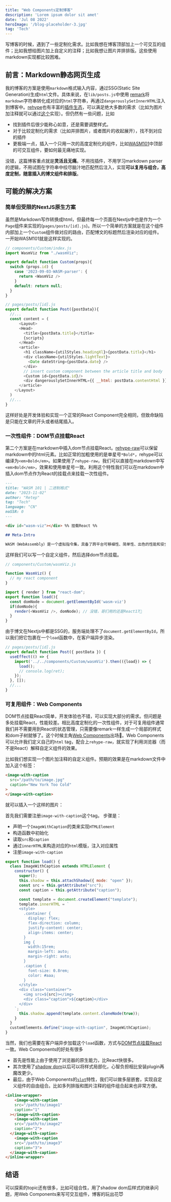 ```yaml
---
title: "Web Components定制博客"
description: 'Lorem ipsum dolor sit amet'
date: 'Jul 08 2022'
heroImage: '/blog-placeholder-3.jpg'
tag: 'Tech'
---
```



写博客的时候，遇到了一些定制化需求。比如我想在博客顶部加上一个可交互的组件；比如我想给图片加上自定义的注释；比如我想让图片并排排版。这些使用markdown实现都比较困难。

## 前言：Markdown静态网页生成

我的博客的方案是使用`markdown`格式输入内容，通过SSG(Static Site Generation)生成`html`文件。具体来说，在`lib/posts.js`中使用 [remark](https://github.com/remarkjs/remark)将`markdown`字符串转化成对应的`html`字符串，再通过`dangerouslySetInnerHTML`注入到博客中。[rehype](https://github.com/rehypejs/rehype?tab=readme-ov-file#plugins)也有丰富的[插件生态](https://github.com/rehypejs/rehype/blob/HEAD/doc/plugins.md#list-of-plugins)，可以满足绝大多数的需求（比如为图片加注释就可以通过[这个](https://github.com/josestg/rehype-figure)实现）。但仍然有一些问题，比如
- 找到插件后很少能称心如意，还是需要调整样式。
- 对于比较定制化的需求（比如并排图片，或者图片的收起展开），找不到对应的插件
- 更极端一点，插入一个只用一次的高度定制化的组件，比如[WASM101](/posts/2023-11-02-WASM-parser-cn)中顶部的可交互组件，要如何最无痛地实现。

没错，这篇博客重点就是**灵活且无痛**。不用找插件，不用学习markdown parser的逻辑，不用试图在字符串中绞尽脑汁地匹配然后注入，实现**可以复用与组合，高度定制，随意插入的博文组件和排版**。


## 可能的解决方案
### 简单但受限的NextJS原生方案
虽然是Markdown写作转换成html，但最终每一个页面在Nextjs中也是作为一个`Page`组件来实现的(`pages/posts/[id].js`)。所以一个简单的方案就是在这个组件内部加上一个`Custom`组件做对应的路由，匹配博文的标题然后渲染对应的组件。一开始WASM101就是这样实现的。

```js
// components/Custom/index.js
import WasmViz from "./wasmViz";

export default function Custom(props){
  switch (props.id) { 
    case '2023-09-03-WASM-parser': {
      return <WasmViz />
    }
    default: return null;
  }
}
```

```js
// pages/posts/[id].js
export default function Post({postData}){
  //...
  const content = (
      <Layout>
      <Head>
        <title>{postData.title}</title>
        {scripts}
      </Head>
      <article>
        <h1 className={utilStyles.headingXl}>{postData.title}</h1>
        <div className={utilStyles.lightText}>
          <Date dateString={postData.date} />
        </div>
        // insert custom component between the article title and body
        <Custom id={postData.id}/> 
        <div dangerouslySetInnerHTML={{ __html: postData.contentHtml }} />
      </article>
    </Layout>
  )
  //...
}
```

这样好处是开发体验和实现一个正常的React Component完全相同，但致命缺陷是只能在文章的开头或者结尾插入。

### 一次性组件：DOM节点挂载React
第二个方案是在markdown中插入dom节点挂载React。[rehype-raw](https://github.com/rehypejs/rehype-raw)可以保留markdown中的html元素。比如正常的加粗使用的是单星号`*Bold*`，rehype可以编译为`<em>Bold</em>`。如果使用了`rehype-raw`，我们可以直接在markdown中写`<em>Bold</em>`，效果和使用单星号一致。利用这个特性我们可以在markdown中插入dom节点作为React的挂载点来挂载一次性组件。

```markdown
---
title: "WASM 101 | 二进制格式"
date: "2023-11-02"
author: "Retep"
tag: "Tech"
language: "CN"
noSSR: 0
---

<div id="wasm-viz"></div> %% 挂载React %%

## Meta-Intro

WASM（WebAssembly）是一个虚拟指令集，具备了跨平台可移植性、简单性、出色的性能和安全性，在高性能/分布式计算/嵌入式中都有很大的前景（会取代Docker吗？）。
```

这样我们可以写一个自定义组件，然后选择dom节点挂载。
```js
// components/Custom/wasmViz.js

function WasmViz() {
  // my react component
}

import { render } from "react-dom";
export function load(){
  const domNode = document.getElementById('wasm-viz')
  if(domNode){
    render(<WasmViz />, domNode); // 没错，哥们用的还是React17🤡
  }
}
```

由于博文在Nextjs中都是SSG的，服务端处理不了`document.getElementById`，所以我们把它包裹在一个`load`函数中，在客户端异步渲染。

```js
// pages/posts/[id].js
export default function Post({ postData }) {
  useEffect(() => {
    import('../../components/Custom/wasmViz').then(({load}) => {
      load();
      // console.log(ret);
    });
  }, []);
  //...
}
```

### 可复用组件：Web Components
DOM节点挂载React简单，开发体验也不错，可以实现大部分的需求。但问题是多处挂载React，性能较差。相比高度定制化的一次性组件，对于可复用组件通常我们并不需要用到React的状态管理，只需要像remark一样生成一个局部的样式和dom子树就够了。这个时候主角[Web Components](https://developer.mozilla.org/en-US/docs/Web/API/Web_components)出场🎸。Web Components可以允许我们定义自己的`html` tag，配合上`rehype-raw`，就实现了利用浏览器（而不是React）解释自定义组件的效果。

比如我们想实现一个图片加注释的自定义组件。预期的效果是在markdown文件中加入这个标签：

```html
<image-with-caption 
  src="/path/to/image.jpg" 
  caption="New York Too Cold"
>
</image-with-caption>
```
就可以插入一个这样的图片：
<image-with-caption src="/images/2023-12-28-web-components/Snoopy-Puffer.webp" caption="New York Too Cold">
</image-with-caption>


首先我们需要注册`image-with-caption`这个tag。
步骤是：
- 声明一个`ImageWithCaption`的类来实现`HTMLElement`
- 构造函数中初始化
- 读取`src`和`caption`
- 通过`innerHTML`来构造对应的`html`模版，注入对应属性
- 注册`image-with-caption`

```js
export function load() {
  class ImageWithCaption extends HTMLElement {
    constructor() {
      super();
      this.shadow = this.attachShadow({ mode: "open" });
      const src = this.getAttribute("src");
      const caption = this.getAttribute("caption");

      const template = document.createElement("template");
      template.innerHTML = `
      <style>
        .container {
          display: flex;
          flex-direction: column; 
          justify-content: center;
          align-items: center;      
        }
        img {
          width:15rem; 
          margin-left: auto;
          margin-right: auto; 
        }
        .caption {
          font-size: 0.8rem;
          color: #aaa;
        }
      </style>
      <div class="container">
        <img src=${src}></img>
        <div class="caption">${caption}</div>
      </div>
    `;
      this.shadow.append(template.content.cloneNode(true));
    }
  }
  customElements.define("image-with-caption", ImageWithCaption);
}
```

当然，我们也需要在客户端异步加载这个`load`函数，方式与[DOM节点挂载React](/posts/2023-12-28-web-components#一次性组件dom节点挂载react)一致。Web Components的好处有很多
- 首先是性能上由于使用了浏览器的原生能力，比React快很多。
- 其次使用了[shadow dom](https://developer.mozilla.org/en-US/docs/Web/API/Web_components/Using_shadow_DOM)以后可以将样式局部化，心智负担相比安装plugin再魔改更少。
- 最后，由于Web Components的[`slot`](https://developer.mozilla.org/en-US/docs/Web/HTML/Element/slot)特性，我们可以做多层嵌套，实现自定义组件的自由组合。比如多列排版和图片注释的组件组合起来也非常方便。

```html
<inline-wrapper>
	<image-with-caption 
    src="/path/to/image1" 
    caption="1"
  ></image-with-caption>
	<image-with-caption 
    src="/path/to/image2" 
    caption="2">
  </image-with-caption>
  	<image-with-caption 
    src="/path/to/image3" 
    caption="3">
  </image-with-caption>
</inline-wrapper>
```

<inline-wrapper>
	<image-with-caption src="/images/2023-12-28-web-components/snoopy1.jpeg" caption="1" width="80%"></image-with-caption>
	<image-with-caption src="/images/2023-12-28-web-components/snoopy2.jpeg" caption="2" width="80%"></image-with-caption>
  <image-with-caption src="/images/2023-12-28-web-components/snoopy3.jpeg" caption="3" width="80%"></image-with-caption>
</inline-wrapper>

## 结语
可以探索的topic还有很多，比如可组合性，用了shadow dom后样式的继承问题，用Web Components来写可交互组件，博客的玩出花😈